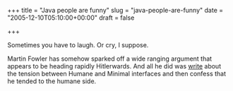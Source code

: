 +++
title = "Java people are funny"
slug = "java-people-are-funny"
date = "2005-12-10T05:10:00+00:00"
draft = false

+++

Sometimes you have to laugh. Or cry, I suppose.

Martin Fowler has somehow sparked off a wide ranging argument that appears to be heading rapidly Hitlerwards. And all he did was [write](http://martinfowler.com/bliki/HumaneInterface.html) about the tension between Humane and Minimal interfaces and then confess that he tended to the humane side.
